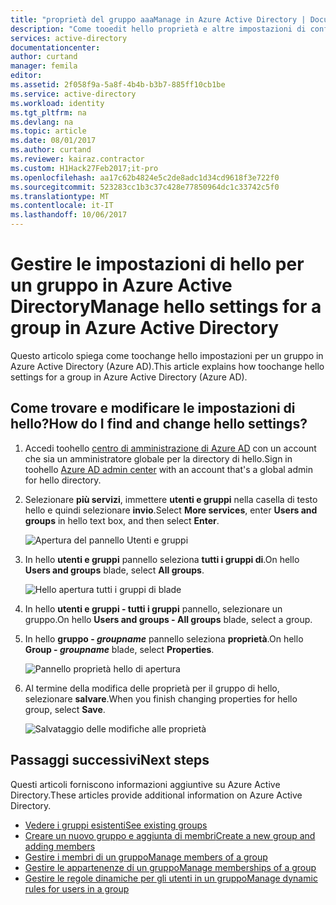 ```yaml
---
title: "proprietà del gruppo aaaManage in Azure Active Directory | Documenti Microsoft"
description: "Come tooedit hello proprietà e altre impostazioni di configurazione per un gruppo in Azure Active Directory"
services: active-directory
documentationcenter: 
author: curtand
manager: femila
editor: 
ms.assetid: 2f058f9a-5a8f-4b4b-b3b7-885ff10cb1be
ms.service: active-directory
ms.workload: identity
ms.tgt_pltfrm: na
ms.devlang: na
ms.topic: article
ms.date: 08/01/2017
ms.author: curtand
ms.reviewer: kairaz.contractor
ms.custom: H1Hack27Feb2017;it-pro
ms.openlocfilehash: aa17c62b4824e5c2de8adc1d34cd9618f3e722f0
ms.sourcegitcommit: 523283cc1b3c37c428e77850964dc1c33742c5f0
ms.translationtype: MT
ms.contentlocale: it-IT
ms.lasthandoff: 10/06/2017
---
```

# <a name="manage-hello-settings-for-a-group-in-azure-active-directory"></a><span data-ttu-id="80be1-103">Gestire le impostazioni di hello per un gruppo in Azure Active Directory</span><span class="sxs-lookup"><span data-stu-id="80be1-103">Manage hello settings for a group in Azure Active Directory</span></span>
<span data-ttu-id="80be1-104">Questo articolo spiega come toochange hello impostazioni per un gruppo in Azure Active Directory (Azure AD).</span><span class="sxs-lookup"><span data-stu-id="80be1-104">This article explains how toochange hello settings for a group in Azure Active Directory (Azure AD).</span></span>

## <a name="how-do-i-find-and-change-hello-settings"></a><span data-ttu-id="80be1-105">Come trovare e modificare le impostazioni di hello?</span><span class="sxs-lookup"><span data-stu-id="80be1-105">How do I find and change hello settings?</span></span>
1. <span data-ttu-id="80be1-106">Accedi toohello [centro di amministrazione di Azure AD](https://aad.portal.azure.com) con un account che sia un amministratore globale per la directory di hello.</span><span class="sxs-lookup"><span data-stu-id="80be1-106">Sign in toohello [Azure AD admin center](https://aad.portal.azure.com) with an account that's a global admin for hello directory.</span></span>
2. <span data-ttu-id="80be1-107">Selezionare **più servizi**, immettere **utenti e gruppi** nella casella di testo hello e quindi selezionare **invio**.</span><span class="sxs-lookup"><span data-stu-id="80be1-107">Select **More services**, enter **Users and groups** in hello text box, and then select **Enter**.</span></span>

   ![Apertura del pannello Utenti e gruppi](./media/active-directory-groups-settings-azure-portal/search-user-management.png)
3. <span data-ttu-id="80be1-109">In hello **utenti e gruppi** pannello seleziona **tutti i gruppi di**.</span><span class="sxs-lookup"><span data-stu-id="80be1-109">On hello **Users and groups** blade, select **All groups**.</span></span>

   ![Hello apertura tutti i gruppi di blade](./media/active-directory-groups-settings-azure-portal/view-groups-blade.png)
4. <span data-ttu-id="80be1-111">In hello **utenti e gruppi - tutti i gruppi** pannello, selezionare un gruppo.</span><span class="sxs-lookup"><span data-stu-id="80be1-111">On hello **Users and groups - All groups** blade, select a group.</span></span>
5. <span data-ttu-id="80be1-112">In hello **gruppo - *groupname***  pannello seleziona **proprietà**.</span><span class="sxs-lookup"><span data-stu-id="80be1-112">On hello **Group - *groupname*** blade, select **Properties**.</span></span>

   ![Pannello proprietà hello di apertura](./media/active-directory-groups-settings-azure-portal/select-group-properties.png)
6. <span data-ttu-id="80be1-114">Al termine della modifica delle proprietà per il gruppo di hello, selezionare **salvare**.</span><span class="sxs-lookup"><span data-stu-id="80be1-114">When you finish changing properties for hello group, select **Save**.</span></span>    

   ![Salvataggio delle modifiche alle proprietà](./media/active-directory-groups-settings-azure-portal/save-group-properties.png)

## <a name="next-steps"></a><span data-ttu-id="80be1-116">Passaggi successivi</span><span class="sxs-lookup"><span data-stu-id="80be1-116">Next steps</span></span>
<span data-ttu-id="80be1-117">Questi articoli forniscono informazioni aggiuntive su Azure Active Directory.</span><span class="sxs-lookup"><span data-stu-id="80be1-117">These articles provide additional information on Azure Active Directory.</span></span>

* [<span data-ttu-id="80be1-118">Vedere i gruppi esistenti</span><span class="sxs-lookup"><span data-stu-id="80be1-118">See existing groups</span></span>](active-directory-groups-view-azure-portal.md)
* [<span data-ttu-id="80be1-119">Creare un nuovo gruppo e aggiunta di membri</span><span class="sxs-lookup"><span data-stu-id="80be1-119">Create a new group and adding members</span></span>](active-directory-groups-create-azure-portal.md)
* [<span data-ttu-id="80be1-120">Gestire i membri di un gruppo</span><span class="sxs-lookup"><span data-stu-id="80be1-120">Manage members of a group</span></span>](active-directory-groups-members-azure-portal.md)
* [<span data-ttu-id="80be1-121">Gestire le appartenenze di un gruppo</span><span class="sxs-lookup"><span data-stu-id="80be1-121">Manage memberships of a group</span></span>](active-directory-groups-membership-azure-portal.md)
* [<span data-ttu-id="80be1-122">Gestire le regole dinamiche per gli utenti in un gruppo</span><span class="sxs-lookup"><span data-stu-id="80be1-122">Manage dynamic rules for users in a group</span></span>](active-directory-groups-dynamic-membership-azure-portal.md)
